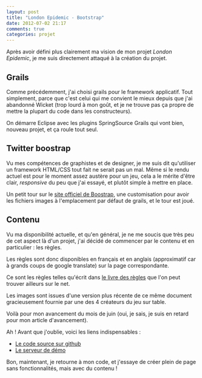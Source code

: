 ```yaml
---
layout: post
title: "London Epidemic - Bootstrap"
date: 2012-07-02 21:17
comments: true
categories: projet
---
```


Après avoir défini plus clairement ma vision de mon projet *London Epidemic*,
je me suis directement attaqué à la création du projet.

<!--more-->

## Grails ##

Comme précédemment, j'ai choisi grails pour le framework applicatif. Tout simplement, parce que c'est celui qui me convient le mieux depuis que j'ai abandonné Wicket (trop lourd à mon goût, et je ne trouve pas ça propre de mettre la plupart du code dans les constructeurs).

On démarre Eclipse avec les plugins SpringSource Grails qui vont bien, nouveau projet, et ça roule tout seul.

## Twitter boostrap ##

Vu mes compétences de graphistes et de designer, je me suis dit qu'utiliser un framework HTML/CSS tout fait ne serait pas un mal. Même si le rendu actuel est pour le moment assez austère pour un jeu, cela a le mérite d'être clair, _responsive_ du peu que j'ai essayé, et plutôt simple à mettre en place.

Un petit tour sur le [site officiel de Boostrap](http://twitter.github.com/bootstrap/), une customisation pour avoir les fichiers images à l'emplacement par défaut de grails, et le tour est joué.

## Contenu ##

Vu ma disponibilité actuelle, et qu'en général, je ne me soucis que très peu de cet aspect là d'un projet, j'ai décidé de commencer par le contenu et en particulier : les règles.

Les règles sont donc disponibles en français et en anglais (approximatif car à grands coups de google translate) sur la page correspondante.

Ce sont les règles telles qu'écrit dans [le livre des règles](http://globalgamejam.org/2011/london-epidemic) que l'on peut trouver ailleurs sur le net.

Les images sont issues d'une version plus récente de ce même document gracieusement fournie par une des 4 créateurs du jeu sur table.

Voilà pour mon avancement du mois de juin (oui, je sais, je suis en retard pour mon article d'avancement).

Ah ! Avant que j'oublie, voici les liens indispensables :

 * [Le code source sur github](https://github.com/Isammoc/london-epidemic/tree/769436b8a148e90d1e3ef70f565d762d08f050b0)
 * [Le serveur de démo](http://london.isammoc.net)

Bon, maintenant, je retourne à mon code, et j'essaye de créer plein de page sans fonctionnalités, mais avec du contenu !
